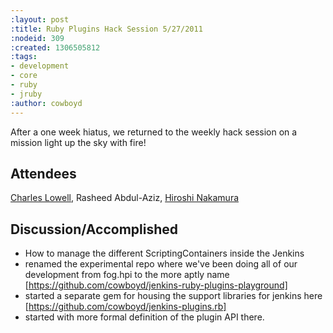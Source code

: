 ```yaml
---
:layout: post
:title: Ruby Plugins Hack Session 5/27/2011
:nodeid: 309
:created: 1306505812
:tags:
- development
- core
- ruby
- jruby
:author: cowboyd
---
```

After a one week hiatus, we returned to the weekly hack session on a mission light up the sky with fire!  

## Attendees

[Charles Lowell](https://twitter.com/cowboyd), Rasheed Abdul-Aziz, [Hiroshi Nakamura](https://twitter.com/nahi)

## Discussion/Accomplished

* How to manage the different ScriptingContainers inside the Jenkins
* renamed the experimental repo where we've been doing all of our development from fog.hpi to the more aptly name [https://github.com/cowboyd/jenkins-ruby-plugins-playground]
* started a separate gem for housing the support libraries for jenkins here [https://github.com/cowboyd/jenkins-plugins.rb]
* started with more formal definition of the plugin API there.

